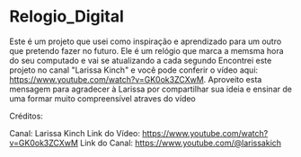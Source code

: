 # Relogio_Digital

Este é um projeto que usei como inspiração e aprendizado para um outro que pretendo fazer no futuro. Ele é um relógio que marca a memsma hora do seu computado e vai se atualizando a cada segundo 
Encontrei este projeto no canal "Larissa Kinch" e você pode conferir o vídeo aqui: https://www.youtube.com/watch?v=GK0ok3ZCXwM. Aproveito esta mensagem para agradecer à Larissa por compartilhar sua ideia e ensinar de uma formar muito compreensível atraves do vídeo 

Créditos:

Canal: Larissa Kinch
Link do Vídeo: https://www.youtube.com/watch?v=GK0ok3ZCXwM
Link do Canal: https://www.youtube.com/@larissakich
